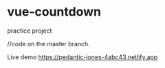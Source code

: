 # vue-countdown
practice project

//code on the master branch.

Live demo
https://pedantic-jones-4abc43.netlify.app
